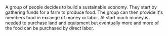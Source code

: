 A group of people decides to build a sustainable economy. They start by gathering funds for a farm to produce food. The group can then provide it's members food in excange of money or labor. At start much money is needed to purchase land and equipment but eventually more and more of the food can be purchased by direct labor.
